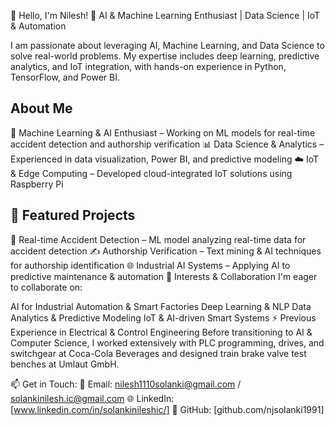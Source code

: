 👋 Hello, I'm Nilesh!
🚀 AI & Machine Learning Enthusiast | Data Science | IoT & Automation

I am passionate about leveraging AI, Machine Learning, and Data Science to solve real-world problems. My expertise includes deep learning, predictive analytics, and IoT integration, with hands-on experience in Python, TensorFlow, and Power BI.

## About Me
🤖 Machine Learning & AI Enthusiast – Working on ML models for real-time accident detection and authorship verification
📊 Data Science & Analytics – Experienced in data visualization, Power BI, and predictive modeling
☁️ IoT & Edge Computing – Developed cloud-integrated IoT solutions using Raspberry Pi
## 📌 Featured Projects
🚗 Real-time Accident Detection – ML model analyzing real-time data for accident detection
✍️ Authorship Verification – Text mining & AI techniques for authorship identification
🌐 Industrial AI Systems – Applying AI to predictive maintenance & automation
🔎 Interests & Collaboration
I'm eager to collaborate on:

AI for Industrial Automation & Smart Factories
Deep Learning & NLP
Data Analytics & Predictive Modeling
IoT & AI-driven Smart Systems
⚡ Previous Experience in Electrical & Control Engineering
Before transitioning to AI & Computer Science, I worked extensively with PLC programming, drives, and switchgear at Coca-Cola Beverages and designed train brake valve test benches at Umlaut GmbH.

📫 Get in Touch: 
📧 Email: nilesh1110solanki@gmail.com / solankinilesh.ic@gmail.com
🌐 LinkedIn: [www.linkedin.com/in/solankinileshic/]
📂 GitHub: [github.com/njsolanki1991]

<!--
**njsolanki1991/njsolanki1991** is a ✨ _special_ ✨ repository because its `README.md` (this file) appears on your GitHub profile.

Here are some ideas to get you started:

- 🔭 I’m currently working on ...
- 🌱 I’m currently learning ...
- 👯 I’m looking to collaborate on ...
- 🤔 I’m looking for help with ...
- 💬 Ask me about ...
- 📫 How to reach me: ...
- 😄 Pronouns: ...
- ⚡ Fun fact: ...
-->
